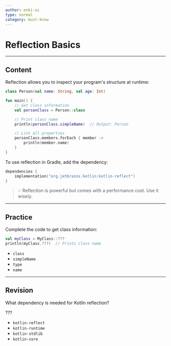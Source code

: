 ```yaml
---
author: enki-ai
type: normal
category: must-know
---
```


# Reflection Basics

---
## Content

Reflection allows you to inspect your program's structure at runtime:

```kotlin
class Person(val name: String, val age: Int)

fun main() {
    // Get class information
    val personClass = Person::class

    // Print class name
    println(personClass.simpleName)  // Output: Person

    // List all properties
    personClass.members.forEach { member ->
        println(member.name)
    }
}
```

To use reflection in Gradle, add the dependency:

```kotlin
dependencies {
    implementation("org.jetbrains.kotlin:kotlin-reflect")
}
```

> 💡 Reflection is powerful but comes with a performance cost. Use it wisely.
---

## Practice

Complete the code to get class information:

```kotlin
val myClass = MyClass::???
println(myClass.???)  // Prints class name
```

- `class`
- `simpleName`
- `type`
- `name`

---

## Revision

What dependency is needed for Kotlin reflection?

???

- `kotlin-reflect`
- `kotlin-runtime`
- `kotlin-stdlib`
- `kotlin-core`
